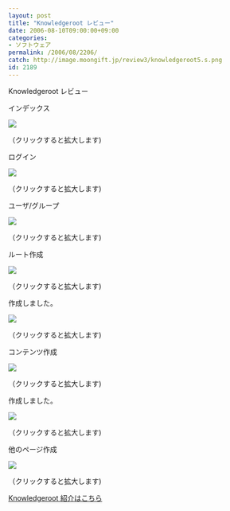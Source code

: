 ```yaml
---
layout: post
title: "Knowledgeroot レビュー"
date: 2006-08-10T09:00:00+09:00
categories:
- ソフトウェア
permalink: /2006/08/2206/
catch: http://image.moongift.jp/review3/knowledgeroot5.s.png
id: 2189
---
```

Knowledgeroot レビュー  
<!--more-->

インデックス

  

[![](http://image.moongift.jp/review3/knowledgeroot1.s.png)](http://image.moongift.jp/review3/knowledgeroot1.png)  
  
（クリックすると拡大します)

  

ログイン

  

[![](http://image.moongift.jp/review3/knowledgeroot2.s.png)](http://image.moongift.jp/review3/knowledgeroot2.png)  
  
（クリックすると拡大します)

  

ユーザ/グループ

  

[![](http://image.moongift.jp/review3/knowledgeroot3.s.png)](http://image.moongift.jp/review3/knowledgeroot3.png)  
  
（クリックすると拡大します)

  

ルート作成

  

[![](http://image.moongift.jp/review3/knowledgeroot4.s.png)](http://image.moongift.jp/review3/knowledgeroot4.png)  
  
（クリックすると拡大します)

  

作成しました。

  

[![](http://image.moongift.jp/review3/knowledgeroot5.s.png)](http://image.moongift.jp/review3/knowledgeroot5.png)  
  
（クリックすると拡大します)

  

コンテンツ作成

  

[![](http://image.moongift.jp/review3/knowledgeroot6.s.png)](http://image.moongift.jp/review3/knowledgeroot6.png)  
  
（クリックすると拡大します)

  

作成しました。

  

[![](http://image.moongift.jp/review3/knowledgeroot7.s.png)](http://image.moongift.jp/review3/knowledgeroot7.png)  
  
（クリックすると拡大します)

  

他のページ作成

  

[![](http://image.moongift.jp/review3/knowledgeroot8.s.png)](http://image.moongift.jp/review3/knowledgeroot8.png)  
  
（クリックすると拡大します)

  

[Knowledgeroot 紹介はこちら](http://oss.moongift.jp/intro/i-2199.html)


